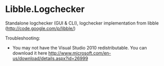 Libble.Logchecker
============

Standalone logchecker (GUI & CLI), logchecker implementation from libble (http://code.google.com/p/libble/)

Troubleshooting:
- You may not have the Visual Studio 2010 redistributable. You can download it here http://www.microsoft.com/en-us/download/details.aspx?id=26999
